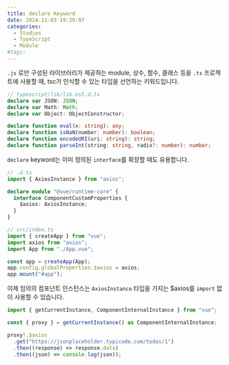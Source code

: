 ```yaml
---
title: declare Keyword
date: 2024-11-03 19:29:07
categories:
  - Studies
  - TypeScript
  - Module
#tags:
---
```

`.js` 로만 구성된 라이브러리가 제공하는 module, 상수, 함수, 클래스 등을 `.ts` 프로젝트에 사용할 때, tsc가 인식할 수 있는 타입을 선언하는 키워드입니다.

```ts
// typescript/lib/lib.es5.d.ts
declare var JSON: JSON;
declare var Math: Math;
declare var Object: ObjectConstructor;

declare function eval(x: string): any;
declare function isNaN(number: number): boolean;
declare function encodeURI(uri: string): string;
declare function parseInt(string: string, radix?: number): number;
```

`declare` keyword는 이미 정의된 `interface`를 확장할 때도 유용합니다.

```ts
// .d.ts
import { AxiosInstance } from "axios";

declare module "@vue/runtime-core" {
  interface ComponentCustomProperties {
    $axios: AxiosInstance;
  }
}
```

```ts
// src/index.ts
import { createApp } from "vue";
import axios from "axios";
import App from "./App.vue";

const app = createApp(App);
app.config.globalProperties.$axios = axios;
app.mount("#app");
```

이제 임의의 컴포넌트 인스턴스는 `AxiosInstance` 타입을 가지는 $axios를 `import` 없이 사용할 수 있습니다.

```ts
import { getCurrentInstance, ComponentInternalInstance } from "vue";

const { proxy } = getCurrentInstance() as ComponentInternalInstance;

proxy!.$axios
  .get("https://jsonplaceholder.typicode.com/todos/1")
  .then((response) => response.data)
  .then((json) => console.log(json));
```
